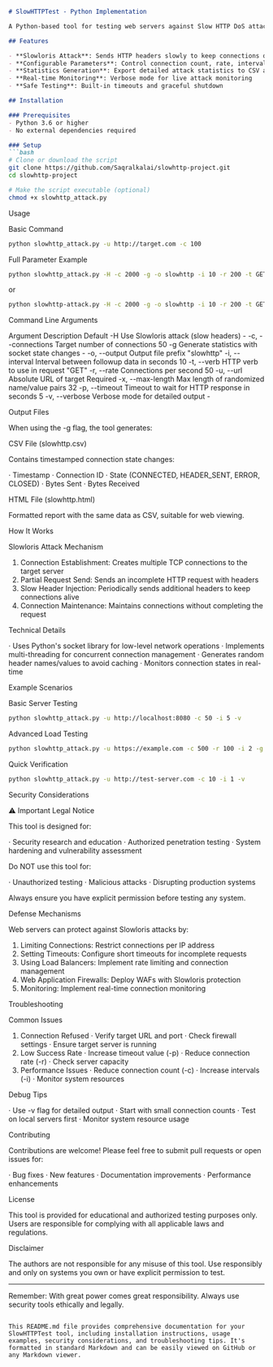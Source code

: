 ```markdown
# SlowHTTPTest - Python Implementation

A Python-based tool for testing web servers against Slow HTTP DoS attacks, similar to the original `slowhttptest` tool. This implementation focuses on Slowloris attacks that keep HTTP connections open by sending partial headers slowly.

## Features

- **Slowloris Attack**: Sends HTTP headers slowly to keep connections open
- **Configurable Parameters**: Control connection count, rate, intervals, and more
- **Statistics Generation**: Export detailed attack statistics to CSV and HTML
- **Real-time Monitoring**: Verbose mode for live attack monitoring
- **Safe Testing**: Built-in timeouts and graceful shutdown

## Installation

### Prerequisites
- Python 3.6 or higher
- No external dependencies required

### Setup
```bash
# Clone or download the script
git clone https://github.com/Saqralkalai/slowhttp-project.git
cd slowhttp-project

# Make the script executable (optional)
chmod +x slowhttp_attack.py
```

Usage

Basic Command

```bash
python slowhttp_attack.py -u http://target.com -c 100
```

Full Parameter Example

```bash
python slowhttp_attack.py -H -c 2000 -g -o slowhttp -i 10 -r 200 -t GET -u http://10.0.0.1/ -x 24 -p 3 -v
```
or 

```bash
python slowhttp-attack.py -H -c 2000 -g -o slowhttp -i 10 -r 200 -t GET -u http://10.0.0.1/ -x 24 -p 3 -v
```
Command Line Arguments

Argument Description Default
-H Use Slowloris attack (slow headers) -
-c, --connections Target number of connections 50
-g Generate statistics with socket state changes -
-o, --output Output file prefix "slowhttp"
-i, --interval Interval between followup data in seconds 10
-t, --verb HTTP verb to use in request "GET"
-r, --rate Connections per second 50
-u, --url Absolute URL of target Required
-x, --max-length Max length of randomized name/value pairs 32
-p, --timeout Timeout to wait for HTTP response in seconds 5
-v, --verbose Verbose mode for detailed output -

Output Files

When using the -g flag, the tool generates:

CSV File (slowhttp.csv)

Contains timestamped connection state changes:

· Timestamp
· Connection ID
· State (CONNECTED, HEADER_SENT, ERROR, CLOSED)
· Bytes Sent
· Bytes Received

HTML File (slowhttp.html)

Formatted report with the same data as CSV, suitable for web viewing.

How It Works

Slowloris Attack Mechanism

1. Connection Establishment: Creates multiple TCP connections to the target server
2. Partial Request Send: Sends an incomplete HTTP request with headers
3. Slow Header Injection: Periodically sends additional headers to keep connections alive
4. Connection Maintenance: Maintains connections without completing the request

Technical Details

· Uses Python's socket library for low-level network operations
· Implements multi-threading for concurrent connection management
· Generates random header names/values to avoid caching
· Monitors connection states in real-time

Example Scenarios

Basic Server Testing

```bash
python slowhttp_attack.py -u http://localhost:8080 -c 50 -i 5 -v
```

Advanced Load Testing

```bash
python slowhttp_attack.py -u https://example.com -c 500 -r 100 -i 2 -g -o load_test -p 10 -v
```

Quick Verification

```bash
python slowhttp_attack.py -u http://test-server.com -c 10 -i 1 -v
```

Security Considerations

⚠️ Important Legal Notice

This tool is designed for:

· Security research and education
· Authorized penetration testing
· System hardening and vulnerability assessment

Do NOT use this tool for:

· Unauthorized testing
· Malicious attacks
· Disrupting production systems

Always ensure you have explicit permission before testing any system.

Defense Mechanisms

Web servers can protect against Slowloris attacks by:

1. Limiting Connections: Restrict connections per IP address
2. Setting Timeouts: Configure short timeouts for incomplete requests
3. Using Load Balancers: Implement rate limiting and connection management
4. Web Application Firewalls: Deploy WAFs with Slowloris protection
5. Monitoring: Implement real-time connection monitoring

Troubleshooting

Common Issues

1. Connection Refused
   · Verify target URL and port
   · Check firewall settings
   · Ensure target server is running
2. Low Success Rate
   · Increase timeout value (-p)
   · Reduce connection rate (-r)
   · Check server capacity
3. Performance Issues
   · Reduce connection count (-c)
   · Increase intervals (-i)
   · Monitor system resources

Debug Tips

· Use -v flag for detailed output
· Start with small connection counts
· Test on local servers first
· Monitor system resource usage

Contributing

Contributions are welcome! Please feel free to submit pull requests or open issues for:

· Bug fixes
· New features
· Documentation improvements
· Performance enhancements

License

This tool is provided for educational and authorized testing purposes only. Users are responsible for complying with all applicable laws and regulations.

Disclaimer

The authors are not responsible for any misuse of this tool. Use responsibly and only on systems you own or have explicit permission to test.

---

Remember: With great power comes great responsibility. Always use security tools ethically and legally.

```

This README.md file provides comprehensive documentation for your SlowHTTPTest tool, including installation instructions, usage examples, security considerations, and troubleshooting tips. It's formatted in standard Markdown and can be easily viewed on GitHub or any Markdown viewer.

